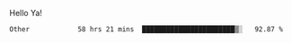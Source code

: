Hello Ya!

<!--START_SECTION:waka-->

```text
Other            58 hrs 21 mins  ███████████████████████▒░   92.87 %
```

<!--END_SECTION:waka-->
